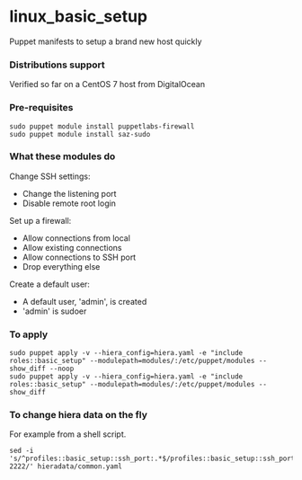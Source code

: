 # linux_basic_setup
Puppet manifests to setup a brand new host quickly

### Distributions support
Verified so far on a CentOS 7 host from DigitalOcean

### Pre-requisites
```
sudo puppet module install puppetlabs-firewall
sudo puppet module install saz-sudo
```

### What these modules do
Change SSH settings:
- Change the listening port
- Disable remote root login

Set up a firewall:
- Allow connections from local
- Allow existing connections
- Allow connections to SSH port
- Drop everything else

Create a default user:
- A default user, 'admin', is created
- 'admin' is sudoer

### To apply
```
sudo puppet apply -v --hiera_config=hiera.yaml -e "include roles::basic_setup" --modulepath=modules/:/etc/puppet/modules --show_diff --noop
sudo puppet apply -v --hiera_config=hiera.yaml -e "include roles::basic_setup" --modulepath=modules/:/etc/puppet/modules --show_diff
```


### To change hiera data on the fly
For example from a shell script.
```
sed -i 's/^profiles::basic_setup::ssh_port:.*$/profiles::basic_setup::ssh_port: 2222/' hieradata/common.yaml
```
